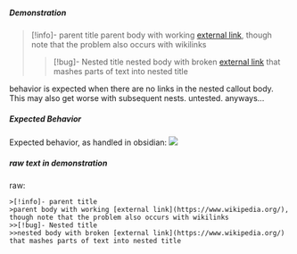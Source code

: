 ##### Demonstration
>[!info]- parent title
>parent body with working [external link](https://www.wikipedia.org/), though note that the problem also occurs with wikilinks
>>[!bug]- Nested title
>>nested body with broken [external link](https://www.wikipedia.org/) that mashes parts of text into nested title

behavior is expected when there are no links in the nested callout body. This may also get worse with subsequent nests. untested. anyways...

##### Expected Behavior
Expected behavior, as handled in obsidian:
![](https://files.catbox.moe/m6trkl.png)

##### raw text in demonstration
raw:
```
>[!info]- parent title
>parent body with working [external link](https://www.wikipedia.org/), though note that the problem also occurs with wikilinks
>>[!bug]- Nested title
>>nested body with broken [external link](https://www.wikipedia.org/) that mashes parts of text into nested title
```

